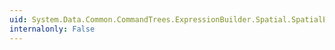 ```yaml
---
uid: System.Data.Common.CommandTrees.ExpressionBuilder.Spatial.SpatialEdmFunctions.GeographyPointFromBinary(System.Data.Common.CommandTrees.DbExpression,System.Data.Common.CommandTrees.DbExpression)
internalonly: False
---
```

